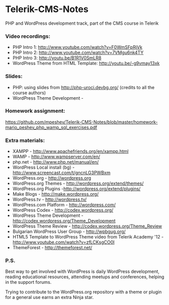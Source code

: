 Telerik-CMS-Notes
=================

PHP and WordPress development track, part of the CMS course in Telerik

### Video recordings:

* PHP Intro 1: http://www.youtube.com/watch?v=F0WmSFpRjVk
* PHP Intro 2: http://www.youtube.com/watch?v=7VMgu6nk4TY
* PHP Intro 3: http://youtu.be/B1R1V0SmLR8
* WordPress Theme from HTML Template: http://youtu.be/-g9vmay13xk

### Slides:

* PHP: using slides from http://php-uroci.devbg.org/ (credits to all the course authors)
* WordPress Theme Development - 

### Homework assignment:

https://github.com/mpeshev/Telerik-CMS-Notes/blob/master/homework-mario_peshev_php_wamp_sql_exercises.pdf

### Extra materials:

* XAMPP - http://www.apachefriends.org/en/xampp.html
* WAMP - http://www.wampserver.com/en/
* php.net - http://www.php.net/manual/en/
* WordPress Local install (bg) - http://www.screencast.com/t/gncnLG3PWBxm
* WordPress.org - http://wordpress.org
* WordPress.org Themes - http://wordpress.org/extend/themes/
* WordPress.org Plugins -http://wordpress.org/extend/plugins/
* Make Blogs - http://make.wordpress.org/
* WordPress.tv - http://wordpress.tv/
* WordPress.com Platform - http://wordpress.com/
* WordPress Codex - http://codex.wordpress.org/
* WordPress Theme Development - http://codex.wordpress.org/Theme_Development
* WordPress Theme Review - http://codex.wordpress.org/Theme_Review
* Bulgarian WordPress User Group - http://wpbgug.org/
* HTML5 Template to WordPress Theme video from Telerik Academy '12 - http://www.youtube.com/watch?v=zfLCKsgCO0I
* ThemeForest - http://themeforest.net/

### P.S.

Best way to get involved with WordPress is daily WordPress development, reading educational resources, attending meetups and conferences, helping in the support forums.

Trying to contribute to the WordPress.org repository with a theme or plugin for a general use earns an extra Ninja star.
